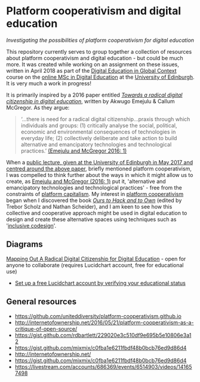# Platform cooperativism and digital education
_Investigating the possibilities of platform cooperativism for digital education_

This repository currently serves to group together a collection of resources about platform cooperativism and digital education - but could be much more. It was created while working on an assignment on these issues, written in April 2018 as part of the [Digital Education in Global Context](http://online.education.ed.ac.uk/course/digital-education-global-context) course on the [online MSc in Digital Education](http://online.education.ed.ac.uk/) at the [University of Edinburgh](https://www.ed.ac.uk/). It is very much a work in progress!

It is primarily inspired by a 2016 paper entitled [_Towards a radical digital citizenship in digital education_](https://www.tandfonline.com/doi/abs/10.1080/17508487.2016.1234494), written by Akwugo Emejulu & Callum McGregor. As they argue:

> ‘...there is need for a radical digital citizenship...praxis through which individuals and groups: (1) critically analyse the social, political, economic and environmental consequences of technologies in everyday life; (2) collectively deliberate and take action to build alternative and emancipatory technologies and technological practices.’
[(Emejulu and McGregor 2016: 1)](https://www.tandfonline.com/doi/abs/10.1080/17508487.2016.1234494)

When a [public lecture, given at the University of Edinburgh in May 2017 and centred around the above paper](https://www.youtube.com/watch?v=uKkS1Y-uvHs), briefly mentioned platform cooperativism, I was compelled to think further about the ways in which it might allow us to create, as [Emejulu and McGregor (2016: 1)](https://www.tandfonline.com/doi/abs/10.1080/17508487.2016.1234494) put it, 'alternative and emancipatory technologies and technological practices' - free from the constraints of [platform capitalism](https://platform.coop/about). My interest in [platform cooperativism](https://platform.coop/about) began when I discovered the book [_Ours to Hack and to Own_](http://www.orbooks.com/catalog/ours-to-hack-and-to-own/) (edited by Trebor Scholz and Nathan Scheider), and I am keen to see how this collective and cooperative approach might be used in digital education to design and create these alternative spaces using techniques such as '[inclusive codesign](https://github.com/mwolfindale/platform-cooperativism-and-digital-education/blob/master/inclusive-codesign.md)'.

## Diagrams
[Mapping Out A Radical Digital Citizenship for Digital Education](https://www.lucidchart.com/documents/edit/57c19ef7-329f-4541-91ed-6edd0a44436c/0) - open for anyone to collaborate (requires Lucidchart account, free for educational use)
- [Set up a free Lucidchart account by verifying your educational status](https://www.lucidchart.com/pages/usecase/education)

## General resources
- https://github.com/uniteddiversity/platform-cooperativism.github.io
- http://internetofownership.net/2016/05/21/platform-cooperativism-as-a-critique-of-open-source/
- https://gist.github.com/rdbartlett/229020e3c510df9e695b5e10806e3a12
- https://gist.github.com/mixmix/c0fba1e6211fbdf48b0bcb76ed9d86d4
- http://internetofownership.net/
- https://gist.github.com/mixmix/c0fba1e6211fbdf48b0bcb76ed9d86d4
- https://livestream.com/accounts/686369/events/6514903/videos/141657498

